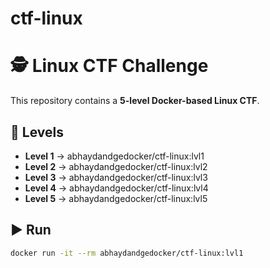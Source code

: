 # ctf-linux

# 🕵️ Linux CTF Challenge

This repository contains a **5-level Docker-based Linux CTF**.

## 🚀 Levels
- **Level 1** → abhaydandgedocker/ctf-linux:lvl1  
- **Level 2** → abhaydandgedocker/ctf-linux:lvl2  
- **Level 3** → abhaydandgedocker/ctf-linux:lvl3  
- **Level 4** → abhaydandgedocker/ctf-linux:lvl4  
- **Level 5** → abhaydandgedocker/ctf-linux:lvl5  

## ▶️ Run
```bash
docker run -it --rm abhaydandgedocker/ctf-linux:lvl1
